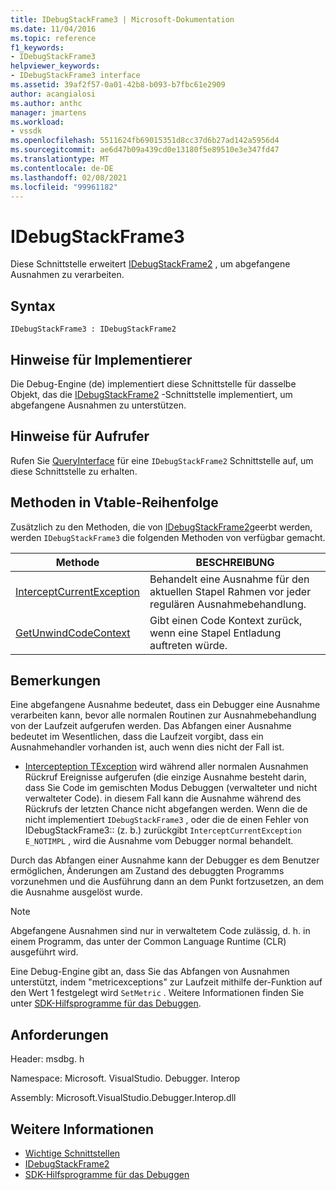 ```yaml
---
title: IDebugStackFrame3 | Microsoft-Dokumentation
ms.date: 11/04/2016
ms.topic: reference
f1_keywords:
- IDebugStackFrame3
helpviewer_keywords:
- IDebugStackFrame3 interface
ms.assetid: 39af2f57-0a01-42b8-b093-b7fbc61e2909
author: acangialosi
ms.author: anthc
manager: jmartens
ms.workload:
- vssdk
ms.openlocfilehash: 5511624fb69015351d8cc37d6b27ad142a5956d4
ms.sourcegitcommit: ae6d47b09a439cd0e13180f5e89510e3e347fd47
ms.translationtype: MT
ms.contentlocale: de-DE
ms.lasthandoff: 02/08/2021
ms.locfileid: "99961182"
---
```

# <a name="idebugstackframe3"></a>IDebugStackFrame3
Diese Schnittstelle erweitert [IDebugStackFrame2](../../../extensibility/debugger/reference/idebugstackframe2.md) , um abgefangene Ausnahmen zu verarbeiten.

## <a name="syntax"></a>Syntax

```
IDebugStackFrame3 : IDebugStackFrame2
```

## <a name="notes-for-implementers"></a>Hinweise für Implementierer
 Die Debug-Engine (de) implementiert diese Schnittstelle für dasselbe Objekt, das die [IDebugStackFrame2](../../../extensibility/debugger/reference/idebugstackframe2.md) -Schnittstelle implementiert, um abgefangene Ausnahmen zu unterstützen.

## <a name="notes-for-callers"></a>Hinweise für Aufrufer
 Rufen Sie [QueryInterface](/cpp/atl/queryinterface) für eine `IDebugStackFrame2` Schnittstelle auf, um diese Schnittstelle zu erhalten.

## <a name="methods-in-vtable-order"></a>Methoden in Vtable-Reihenfolge
 Zusätzlich zu den Methoden, die von [IDebugStackFrame2](../../../extensibility/debugger/reference/idebugstackframe2.md)geerbt werden, werden `IDebugStackFrame3` die folgenden Methoden von verfügbar gemacht.

|Methode|BESCHREIBUNG|
|------------|-----------------|
|[InterceptCurrentException](../../../extensibility/debugger/reference/idebugstackframe3-interceptcurrentexception.md)|Behandelt eine Ausnahme für den aktuellen Stapel Rahmen vor jeder regulären Ausnahmebehandlung.|
|[GetUnwindCodeContext](../../../extensibility/debugger/reference/idebugstackframe3-getunwindcodecontext.md)|Gibt einen Code Kontext zurück, wenn eine Stapel Entladung auftreten würde.|

## <a name="remarks"></a>Bemerkungen
 Eine abgefangene Ausnahme bedeutet, dass ein Debugger eine Ausnahme verarbeiten kann, bevor alle normalen Routinen zur Ausnahmebehandlung von der Laufzeit aufgerufen werden. Das Abfangen einer Ausnahme bedeutet im Wesentlichen, dass die Laufzeit vorgibt, dass ein Ausnahmehandler vorhanden ist, auch wenn dies nicht der Fall ist.

- [Intercepteption TException](../../../extensibility/debugger/reference/idebugstackframe3-interceptcurrentexception.md) wird während aller normalen Ausnahmen Rückruf Ereignisse aufgerufen (die einzige Ausnahme besteht darin, dass Sie Code im gemischten Modus Debuggen (verwalteter und nicht verwalteter Code). in diesem Fall kann die Ausnahme während des Rückrufs der letzten Chance nicht abgefangen werden. Wenn die de nicht implementiert `IDebugStackFrame3` , oder die de einen Fehler von IDebugStackFrame3:: (z. b.) zurückgibt `InterceptCurrentException` `E_NOTIMPL` , wird die Ausnahme vom Debugger normal behandelt.

 Durch das Abfangen einer Ausnahme kann der Debugger es dem Benutzer ermöglichen, Änderungen am Zustand des debuggten Programms vorzunehmen und die Ausführung dann an dem Punkt fortzusetzen, an dem die Ausnahme ausgelöst wurde.

> [!NOTE]
> Abgefangene Ausnahmen sind nur in verwaltetem Code zulässig, d. h. in einem Programm, das unter der Common Language Runtime (CLR) ausgeführt wird.

 Eine Debug-Engine gibt an, dass Sie das Abfangen von Ausnahmen unterstützt, indem "metricexceptions" zur Laufzeit mithilfe der-Funktion auf den Wert 1 festgelegt wird `SetMetric` . Weitere Informationen finden Sie unter [SDK-Hilfsprogramme für das Debuggen](../../../extensibility/debugger/reference/sdk-helpers-for-debugging.md).

## <a name="requirements"></a>Anforderungen
 Header: msdbg. h

 Namespace: Microsoft. VisualStudio. Debugger. Interop

 Assembly: Microsoft.VisualStudio.Debugger.Interop.dll

## <a name="see-also"></a>Weitere Informationen
- [Wichtige Schnittstellen](../../../extensibility/debugger/reference/core-interfaces.md)
- [IDebugStackFrame2](../../../extensibility/debugger/reference/idebugstackframe2.md)
- [SDK-Hilfsprogramme für das Debuggen](../../../extensibility/debugger/reference/sdk-helpers-for-debugging.md)

